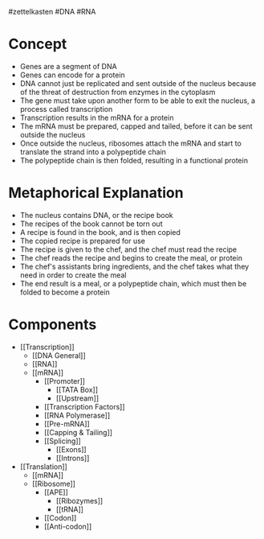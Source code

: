 #zettelkasten #DNA #RNA
# Concept
- Genes are a segment of DNA
- Genes can encode for a protein
- DNA cannot just be replicated and sent outside of the nucleus because of the threat of destruction from enzymes in the cytoplasm
- The gene must take upon another form to be able to exit the nucleus, a process called transcription
- Transcription results in the mRNA for a protein
- The mRNA must be prepared, capped and tailed, before it can be sent outside the nucleus
- Once outside the nucleus, ribosomes attach the mRNA and start to translate the strand into a polypeptide chain
- The polypeptide chain is then folded, resulting in a functional protein
# Metaphorical Explanation
- The nucleus contains DNA, or the recipe book
- The recipes of the book cannot be torn out
- A recipe is found in the book, and is then copied
- The copied recipe is prepared for use
- The recipe is given to the chef, and the chef must read the recipe
- The chef reads the recipe and begins to create the meal, or protein
- The chef's assistants bring ingredients, and the chef takes what they need in order to create the meal
- The end result is a meal, or a polypeptide chain, which must then be folded to become a protein
# Components
- [[Transcription]]
	- [[DNA General]]
	- [[RNA]]
	- [[mRNA]]
		- [[Promoter]]
			- [[TATA Box]]
			- [[Upstream]]
		- [[Transcription Factors]]
		- [[RNA Polymerase]]
		- [[Pre-mRNA]]
		- [[Capping & Tailing]]
		- [[Splicing]]
			- [[Exons]]
			- [[Introns]]
- [[Translation]]
	- [[mRNA]]
	- [[Ribosome]]
		- [[APE]]
			- [[Ribozymes]]
			- [[tRNA]]
		- [[Codon]]
		- [[Anti-codon]]